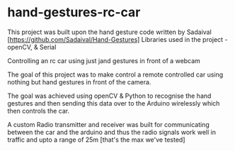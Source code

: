 # hand-gestures-rc-car

This project was built upon the hand gesture code written by Sadaival [https://github.com/Sadaival/Hand-Gestures]
Libraries used in the project - openCV, & Serial


Controlling an rc car using just jand gestures in front of a webcam

The goal of this project was to make control a remote controlled car using nothing but hand gestures in front of the camera.

The goal was achieved using openCV & Python to recognise the hand gestures and then sending this data over to the Arduino wirelessly which then controls the car.

A custom Radio transmitter and receiver was built for communicating between the car and the arduino and thus the radio signals work well in traffic and upto a range of 25m [that's the max we've tested]

